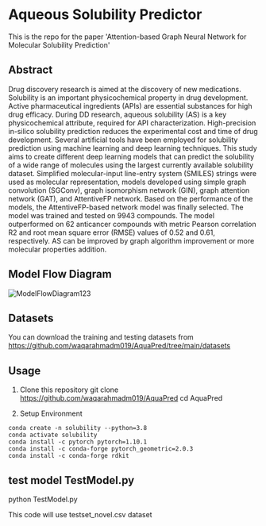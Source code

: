 # Aqueous Solubility Predictor
This is the repo for the paper 'Attention-based Graph Neural Network for Molecular Solubility Prediction'
## Abstract
Drug discovery research is aimed at the discovery of new medications. Solubility
is an important physicochemical property in drug development. Active pharmaceutical ingredients (APIs) are essential substances for high drug efficacy. During DD
research, aqueous solubility (AS) is a key physicochemical attribute, required for API
characterization. High-precision in-silico solubility prediction reduces the experimental cost and time of drug development. Several artificial tools have been employed
for solubility prediction using machine learning and deep learning techniques. This
study aims to create different deep learning models that can predict the solubility
of a wide range of molecules using the largest currently available solubility dataset.
Simplified molecular-input line-entry system (SMILES) strings were used as molecular representation, models developed using simple graph convolution (SGConv), graph isomorphism network (GIN), graph attention network (GAT), and AttentiveFP network. Based on the performance of the models, the AttentiveFP-based network model
was finally selected. The model was trained and tested on 9943 compounds. The
model outperformed on 62 anticancer compounds with metric Pearson correlation R2
and root mean square error (RMSE) values of 0.52 and 0.61, respectively. AS can be
improved by graph algorithm improvement or more molecular properties addition.

## Model Flow Diagram
![ModelFlowDiagram123](https://user-images.githubusercontent.com/8627287/202886059-3830a1e8-01c0-4b30-a7a1-51eef4f1b986.jpg)


## Datasets
You can download the training and testing datasets from 
https://github.com/waqarahmadm019/AquaPred/tree/main/datasets

## Usage
1. Clone this repository
git clone https://github.com/waqarahmadm019/AquaPred
cd AquaPred

2. Setup Environment
```
conda create -n solubility --python=3.8 
conda activate solubility 
conda install -c pytorch pytorch=1.10.1
conda install -c conda-forge pytorch_geometric=2.0.3 
conda install -c conda-forge rdkit 
```

## test model TestModel.py
python TestModel.py

This code will use testset_novel.csv dataset
